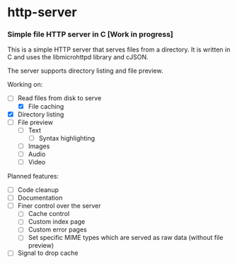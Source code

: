 # http-server

### Simple file HTTP server in C [Work in progress]

This is a simple HTTP server that serves files from a directory. It is written in C and uses the libmicrohttpd library and cJSON.

The server supports directory listing and file preview.

Working on:

- [ ] Read files from disk to serve
  - [x] File caching
- [x] Directory listing
- [ ] File preview
  - [ ] Text
    - [ ] Syntax highlighting
  - [ ] Images
  - [ ] Audio
  - [ ] Video

Planned features:

- [ ] Code cleanup
- [ ] Documentation
- [ ] Finer control over the server
  - [ ] Cache control
  - [ ] Custom index page
  - [ ] Custom error pages
  - [ ] Set specific MIME types which are served as raw data (without file preview)
- [ ] Signal to drop cache
